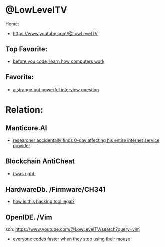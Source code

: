 # @LowLevelTV
Home:
- https://www.youtube.com/@LowLevelTV

## Top Favorite:
- [before you code, learn how computers work](https://youtu.be/97i2BAUw5Xc)

## Favorite:
- [a strange but powerful interview question](https://youtu.be/V2h_hJ5MSpY)

# Relation:
## Manticore.AI
- [researcher accidentally finds 0-day affecting his entire internet service provider](https://youtu.be/TFolQUeWoog)

## Blockchain AntiCheat
- [i was right.](https://youtu.be/F8cT1YCsxgo)

## HardwareDb. /Firmware/CH341
- [how is this hacking tool legal?](https://youtu.be/X-Lzq7jAT8I)

## OpenIDE. /Vim
sch: https://www.youtube.com/@LowLevelTV/search?query=vim

- [everyone codes faster when they stop using their mouse](https://youtu.be/WkT8ZC4ncX8)
